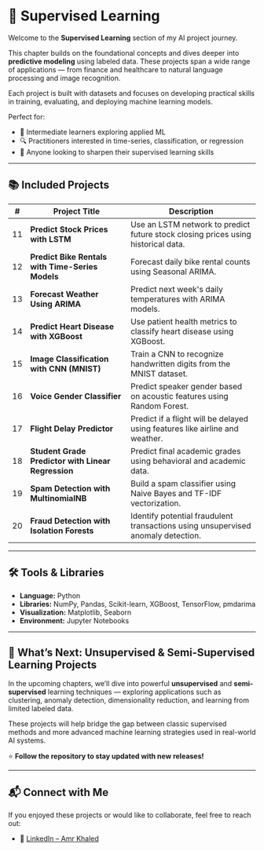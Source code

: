 # 🤖 Supervised Learning

Welcome to the **Supervised Learning** section of my AI project journey.

This chapter builds on the foundational concepts and dives deeper into **predictive modeling** using labeled data. These projects span a wide range of applications — from finance and healthcare to natural language processing and image recognition.

Each project is built with datasets and focuses on developing practical skills in training, evaluating, and deploying machine learning models.

Perfect for:

- 📘 Intermediate learners exploring applied ML  
- 🔍 Practitioners interested in time-series, classification, or regression  
- 🚀 Anyone looking to sharpen their supervised learning skills

---

## 📚 Included Projects

| #  | Project Title                                      | Description |
|:--:|----------------------------------------------------|-------------|
| 11 | **Predict Stock Prices with LSTM**                 | Use an LSTM network to predict future stock closing prices using historical data. |
| 12 | **Predict Bike Rentals with Time-Series Models**   | Forecast daily bike rental counts using Seasonal ARIMA. |
| 13 | **Forecast Weather Using ARIMA**                   | Predict next week's daily temperatures with ARIMA models. |
| 14 | **Predict Heart Disease with XGBoost**             | Use patient health metrics to classify heart disease using XGBoost. |
| 15 | **Image Classification with CNN (MNIST)**          | Train a CNN to recognize handwritten digits from the MNIST dataset. |
| 16 | **Voice Gender Classifier**                        | Predict speaker gender based on acoustic features using Random Forest. |
| 17 | **Flight Delay Predictor**                         | Predict if a flight will be delayed using features like airline and weather. |
| 18 | **Student Grade Predictor with Linear Regression** | Predict final academic grades using behavioral and academic data. |
| 19 | **Spam Detection with MultinomialNB**              | Build a spam classifier using Naive Bayes and TF-IDF vectorization. |
| 20 | **Fraud Detection with Isolation Forests**         | Identify potential fraudulent transactions using unsupervised anomaly detection. |

---

## 🛠 Tools & Libraries

- **Language:** Python  
- **Libraries:** NumPy, Pandas, Scikit-learn, XGBoost, TensorFlow, pmdarima  
- **Visualization:** Matplotlib, Seaborn  
- **Environment:** Jupyter Notebooks  

---

## 🚀 What’s Next: Unsupervised & Semi-Supervised Learning Projects

In the upcoming chapters, we’ll dive into powerful **unsupervised** and **semi-supervised** learning techniques — exploring applications such as clustering, anomaly detection, dimensionality reduction, and learning from limited labeled data.

These projects will help bridge the gap between classic supervised methods and more advanced machine learning strategies used in real-world AI systems.

⭐ **Follow the repository to stay updated with new releases!**


---

## 📬 Connect with Me

If you enjoyed these projects or would like to collaborate, feel free to reach out:

- 💼 [LinkedIn – Amr Khaled](https://www.linkedin.com/in/amr-khaleddd/)

